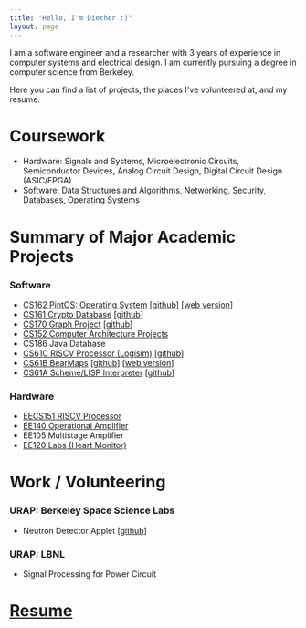 ```yaml
---
title: "Hello, I'm Diether :)"
layout: page
---
```


I am a software engineer and a researcher with 3 years of experience in computer systems
and electrical design. I am currently pursuing a degree in computer science from Berkeley.

Here you can find a list of projects, the places I've volunteered at, and my resume. 

# Coursework
* Hardware: Signals and Systems, Microelectronic Circuits, Semiconductor Devices, Analog Circuit Design, Digital Circuit Design (ASIC/FPGA)
* Software: Data Structures and Algorithms, Networking, Security, Databases, Operating Systems

# Summary of Major Academic Projects

### Software
* [CS162 PintOS: Operating System](/CS162-Project) [[github](https://github.com/dietd/cs162-pintos)] [[web version](https://github.com/dietd/webpintos)]
* [CS161 Crypto Database](/CS161-Project) [[github](https://github.com/dietd/cs161project2v2)]
* [CS170 Graph Project](https://inst.eecs.berkeley.edu/~cs170/sp20/assets/project/spec.pdf) [[github](https://github.com/dietd/cs170-project)]
* [CS152 Computer Architecture Projects](/CS152-Projects)
* CS186 Java Database
* [CS61C RISCV Processor (Logisim)](https://cs61c.org/fa20/projects/proj3/) [[github](https://github.com/dietd/cs61c-riscv-cpu)] 
* [CS61B BearMaps](https://sp19.datastructur.es/materials/proj/proj2c/proj2c) [[github](https://github.com/dietd/cs61b/tree/master/proj2c/bearmaps)] [[web version](http://bearmaps3.herokuapp.com/map.html)]
* [CS61A Scheme/LISP Interpreter](https://inst.eecs.berkeley.edu/~cs61a/fa18/proj/scheme/) [[github](https://github.com/dietd/cs61a/blob/master/projects/scheme/scheme.py)]


### Hardware
* [EECS151 RISCV Processor](/EECS151-Project)
* [EE140 Operational Amplifier](/EE140-Project)
* EE105 Multistage Amplifier
* [EE120 Labs (Heart Monitor)](/EE120-Project)

# Work / Volunteering

### URAP: Berkeley Space Science Labs
* Neutron Detector Applet [[github](https://github.com/itovero/SSL-EAG-NeutronPy)]

### URAP: LBNL
* Signal Processing for Power Circuit


# [Resume](https://docs.google.com/document/d/15Xwg7W-pR4ccnWprzcmJ8PCm-2y2U8v9DIhIBDaJnfQ/edit?usp=sharing)
